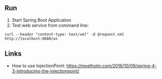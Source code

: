 ## Run

1. Start Spring Boot Application
2. Test web service from command line:

```
curl --header "content-type: text/xml" -d @request.xml http://localhost:8080/ws
```

## Links

* How to use InjectionPoint: https://moelholm.com/2016/10/09/spring-4-3-introducing-the-injectionpoint/
